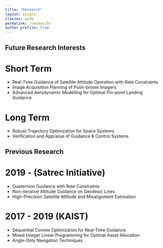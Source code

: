 ```yaml
---
title: "Research"
layout: single
classes: wide
permalink: /research/
author_profile: true
---
```


## Future Research Interests 
# Short Term
- Real-Time Guidance of Satellite Attitude Operation with Rate Constraints
- Image Acquisition Planning of Push-broom Imagers
- Advanced Aerodynamic Modelling for Optimal Pin-point Landing Guidance
  
# Long Term
- Robust Trajectory Optimization for Space Systems
- Verification and Appraisal of Guidance & Control Systems
  
## Previous Research 
# 2019 - (Satrec Initiative)
- Quaternion Guidance with Rate Constraints
- Non-iterative Attitude Guidance on Geodesic Lines
- High-Precision Satellite Attitude and Misalignment Estimation 

# 2017 - 2019 (KAIST)
- Sequential Convex Optimization for Real-Time Guidance
- Mixed Integer Linear Programming for Optimal Asset Allocation
- Angle-Only Navigation Techniques